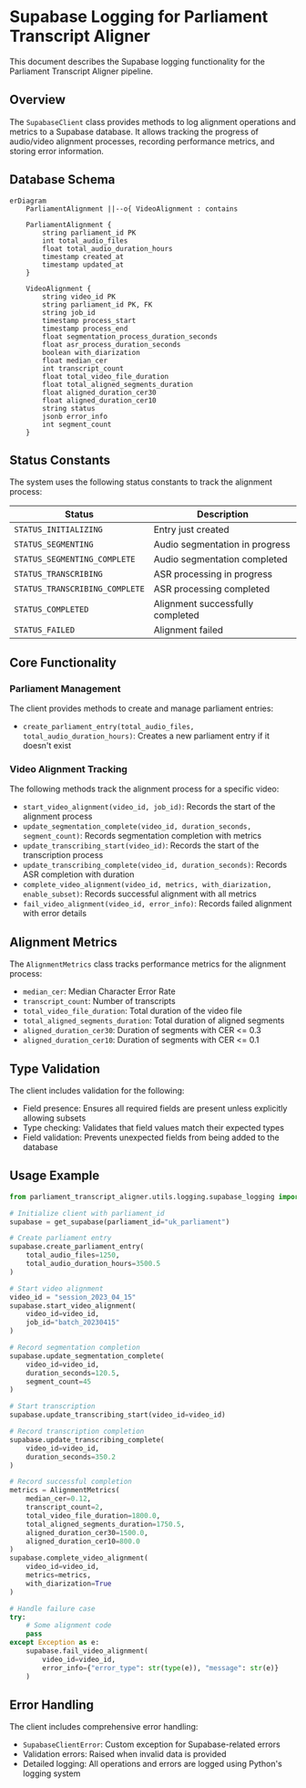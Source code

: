 # Supabase Logging for Parliament Transcript Aligner

This document describes the Supabase logging functionality for the Parliament Transcript Aligner pipeline.

## Overview

The `SupabaseClient` class provides methods to log alignment operations and metrics to a Supabase database. It allows tracking the progress of audio/video alignment processes, recording performance metrics, and storing error information.

## Database Schema

```mermaid
erDiagram
    ParliamentAlignment ||--o{ VideoAlignment : contains

    ParliamentAlignment {
        string parliament_id PK
        int total_audio_files
        float total_audio_duration_hours
        timestamp created_at
        timestamp updated_at
    }

    VideoAlignment {
        string video_id PK
        string parliament_id PK, FK
        string job_id
        timestamp process_start
        timestamp process_end
        float segmentation_process_duration_seconds
        float asr_process_duration_seconds
        boolean with_diarization
        float median_cer
        int transcript_count
        float total_video_file_duration
        float total_aligned_segments_duration
        float aligned_duration_cer30
        float aligned_duration_cer10
        string status
        jsonb error_info
        int segment_count
    }
```

## Status Constants

The system uses the following status constants to track the alignment process:

| Status | Description |
|--------|-------------|
| `STATUS_INITIALIZING` | Entry just created |
| `STATUS_SEGMENTING` | Audio segmentation in progress |
| `STATUS_SEGMENTING_COMPLETE` | Audio segmentation completed |
| `STATUS_TRANSCRIBING` | ASR processing in progress |
| `STATUS_TRANSCRIBING_COMPLETE` | ASR processing completed |
| `STATUS_COMPLETED` | Alignment successfully completed |
| `STATUS_FAILED` | Alignment failed |

## Core Functionality

### Parliament Management

The client provides methods to create and manage parliament entries:

- `create_parliament_entry(total_audio_files, total_audio_duration_hours)`: Creates a new parliament entry if it doesn't exist

### Video Alignment Tracking

The following methods track the alignment process for a specific video:

- `start_video_alignment(video_id, job_id)`: Records the start of the alignment process
- `update_segmentation_complete(video_id, duration_seconds, segment_count)`: Records segmentation completion with metrics
- `update_transcribing_start(video_id)`: Records the start of the transcription process
- `update_transcribing_complete(video_id, duration_seconds)`: Records ASR completion with duration
- `complete_video_alignment(video_id, metrics, with_diarization, enable_subset)`: Records successful alignment with all metrics
- `fail_video_alignment(video_id, error_info)`: Records failed alignment with error details

## Alignment Metrics

The `AlignmentMetrics` class tracks performance metrics for the alignment process:

- `median_cer`: Median Character Error Rate
- `transcript_count`: Number of transcripts
- `total_video_file_duration`: Total duration of the video file
- `total_aligned_segments_duration`: Total duration of aligned segments
- `aligned_duration_cer30`: Duration of segments with CER <= 0.3
- `aligned_duration_cer10`: Duration of segments with CER <= 0.1

## Type Validation

The client includes validation for the following:

- Field presence: Ensures all required fields are present unless explicitly allowing subsets
- Type checking: Validates that field values match their expected types
- Field validation: Prevents unexpected fields from being added to the database

## Usage Example

```python
from parliament_transcript_aligner.utils.logging.supabase_logging import get_supabase, AlignmentMetrics

# Initialize client with parliament_id
supabase = get_supabase(parliament_id="uk_parliament")

# Create parliament entry
supabase.create_parliament_entry(
    total_audio_files=1250,
    total_audio_duration_hours=3500.5
)

# Start video alignment
video_id = "session_2023_04_15"
supabase.start_video_alignment(
    video_id=video_id,
    job_id="batch_20230415"
)

# Record segmentation completion
supabase.update_segmentation_complete(
    video_id=video_id,
    duration_seconds=120.5,
    segment_count=45
)

# Start transcription
supabase.update_transcribing_start(video_id=video_id)

# Record transcription completion
supabase.update_transcribing_complete(
    video_id=video_id,
    duration_seconds=350.2
)

# Record successful completion
metrics = AlignmentMetrics(
    median_cer=0.12,
    transcript_count=2,
    total_video_file_duration=1800.0,
    total_aligned_segments_duration=1750.5,
    aligned_duration_cer30=1500.0,
    aligned_duration_cer10=800.0
)
supabase.complete_video_alignment(
    video_id=video_id,
    metrics=metrics,
    with_diarization=True
)

# Handle failure case
try:
    # Some alignment code
    pass
except Exception as e:
    supabase.fail_video_alignment(
        video_id=video_id,
        error_info={"error_type": str(type(e)), "message": str(e)}
    )
```

## Error Handling

The client includes comprehensive error handling:

- `SupabaseClientError`: Custom exception for Supabase-related errors
- Validation errors: Raised when invalid data is provided
- Detailed logging: All operations and errors are logged using Python's logging system